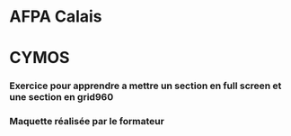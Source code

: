 # AFPA Calais
# CYMOS

### Exercice pour apprendre a mettre un section en full screen et une section en grid960
### Maquette réalisée par le formateur
